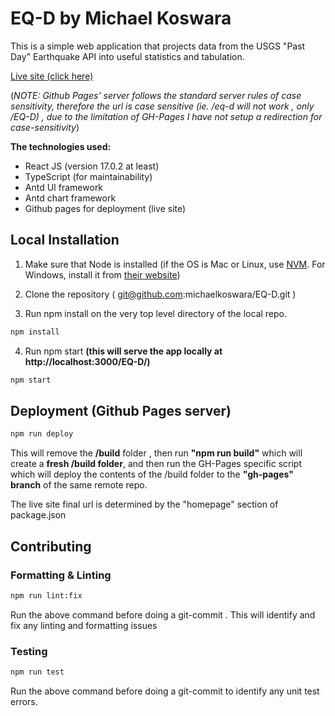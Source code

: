 # EQ-D by Michael Koswara

This is a simple web application that projects data from the USGS "Past Day" Earthquake API into useful statistics and tabulation. 

[Live site (click here)](https://michaelkoswara.github.io/EQ-D)

(*NOTE: Github Pages' server follows the standard server rules of case sensitivity, therefore the url is case sensitive (ie. /eq-d will not work , only /EQ-D) , due to the limitation of GH-Pages I have not setup a redirection for case-sensitivity*)

**The technologies used:**
- React JS (version 17.0.2 at least)
- TypeScript (for maintainability)
- Antd UI framework 
- Antd chart framework
- Github pages for deployment (live site)

## Local Installation

1. Make sure that Node is installed 
(if the OS is Mac or Linux, use [NVM](https://github.com/nvm-sh/nvm). For Windows, install it from [their website](https://nodejs.org/en/))

2. Clone the repository ( git@github.com:michaelkoswara/EQ-D.git )

3. Run npm install on the very top level directory of the local repo.
```bash
npm install
```
4. Run npm start **(this will serve the app locally at http://localhost:3000/EQ-D/)**
```bash
npm start
```

## Deployment (Github Pages server)

```bash
npm run deploy
```
This will remove the **/build** folder , then run **"npm run build"** which will create a **fresh /build folder**, and then run the GH-Pages specific script which will deploy the contents of the /build folder to the **"gh-pages" branch** of the same remote repo. 

The live site final url is determined by the "homepage" section of package.json

## Contributing

### Formatting & Linting
```bash
npm run lint:fix
```
Run the above command before doing a git-commit . This will identify and fix any linting and formatting issues

### Testing
```bash
npm run test
```
Run the above command before doing a git-commit to identify any unit test errors. 